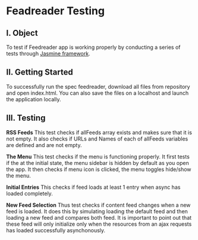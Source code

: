 # Feadreader Testing
## I. Object
To test if Feedreader app is working properly by conducting a series of tests
through [Jasmine framework](https://jasmine.github.io).

## II. Getting Started
To successfully run the spec feedreader, download all files from repository and
open index.html. You can also save the files on a localhost and launch the
application locally.


## III. Testing
**RSS Feeds**
This test checks if allFeeds array exists and makes sure that it is not empty.
It also checks if URLs and Names of each of allFeeds variables are defined and
are not empty.

**The Menu**
This test checks if the menu is functioning properly. It first tests if the at
the initial state, the menu sidebar is hidden by default as you open the app.
It then checks if menu icon is clicked, the menu toggles hide/show the menu.

**Initial Entries**
This checks if feed loads at least 1 entry when async has loaded completely.

**New Feed Selection**
Thus test checks if content feed changes when a new feed is loaded. It does this
by simulating loading the default feed and then loading a new feed and compares
both feed. It is important to point out that these feed will only initialize
only when the resources from an ajax requests has loaded successfully asynchonously.
